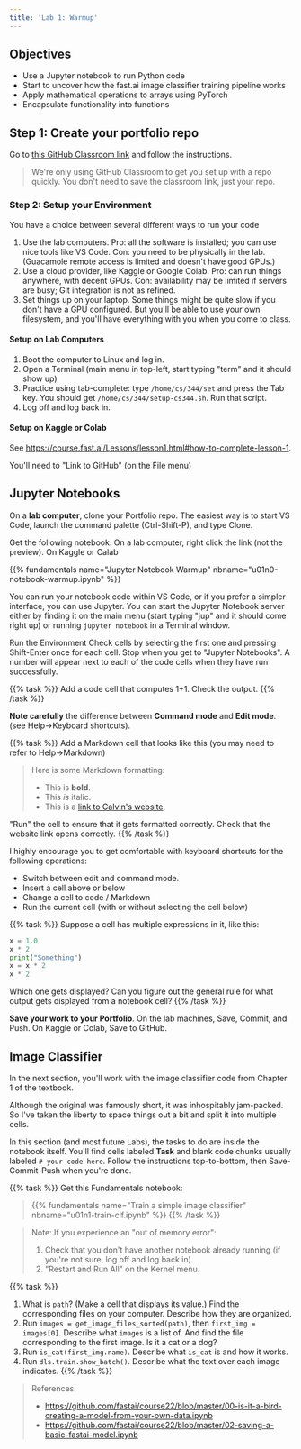 ```yaml
---
title: 'Lab 1: Warmup'
---
```


<!-- Next year:

- test cases for linear layer
- make sure that w.sum() != w @ x

-->

## Objectives

- Use a Jupyter notebook to run Python code
- Start to uncover how the fast.ai image classifier training pipeline works
- Apply mathematical operations to arrays using PyTorch
- Encapsulate functionality into functions

## Step 1: Create your portfolio repo

Go to [this GitHub Classroom link](https://classroom.github.com/a/n7uoibsq) and follow the instructions.

> We're only using GitHub Classroom to get you set up with a repo quickly. You don't need to save the classroom link, just your repo.

### Step 2: Setup your Environment

You have a choice between several different ways to run your code

1. Use the lab computers. Pro: all the software is installed; you can use nice tools like VS Code. Con: you need to be physically in the lab. (Guacamole remote access is limited and doesn't have good GPUs.)
2. Use a cloud provider, like Kaggle or Google Colab. Pro: can run things anywhere, with decent GPUs. Con: availability may be limited if servers are busy; Git integration is not as refined.
3. Set things up on your laptop. Some things might be quite slow if you don't have a GPU configured. But you'll be able to use your own filesystem, and you'll have everything with you when you come to class.

#### Setup on Lab Computers

1. Boot the computer to Linux and log in.
2. Open a Terminal (main menu in top-left, start typing "term" and it should show up)
3. Practice using tab-complete: type `/home/cs/344/set` and press the Tab key. You should get `/home/cs/344/setup-cs344.sh`. Run that script.
4. Log off and log back in.

#### Setup on Kaggle or Colab

See <https://course.fast.ai/Lessons/lesson1.html#how-to-complete-lesson-1>.

You'll need to "Link to GitHub" (on the File menu)

## Jupyter Notebooks

On a **lab computer**, clone your Portfolio repo. The easiest way is to start VS Code, launch the command palette (Ctrl-Shift-P), and type Clone.

Get the following notebook. On a lab computer, right click the link (not the preview). On Kaggle or Calab

{{% fundamentals name="Jupyter Notebook Warmup" nbname="u01n0-notebook-warmup.ipynb" %}}

You can run your notebook code within VS Code, or if you prefer a simpler interface, you can use Jupyter. You can start the Jupyter Notebook server either by finding it on the main menu
(start typing "jup" and it should come right up) or running `jupyter notebook`
in a Terminal window.

Run the Environment Check cells by selecting the first one and pressing Shift-Enter once for each cell. Stop when you get to "Jupyter Notebooks". A number will appear next to each of the code cells when they have run successfully.

{{% task %}}
Add a code cell that computes 1+1. Check the output.
{{% /task %}}

**Note carefully** the difference between **Command mode** and **Edit mode**. (see Help->Keyboard shortcuts).

{{% task %}}
Add a Markdown cell that looks like this (you may need to refer to Help->Markdown)

> Here is some Markdown formatting:
> 
> - This is **bold**.
> - This *is* italic.
> - This is a [link to Calvin's website](https://calvin.edu).

"Run" the cell to ensure that it gets formatted correctly. Check that the website link opens correctly.
{{% /task %}}

I highly encourage you to get comfortable with keyboard shortcuts for the following operations:

- Switch between edit and command mode.
- Insert a cell above or below
- Change a cell to code / Markdown
- Run the current cell (with or without selecting the cell below)

{{% task %}}
Suppose a cell has multiple expressions in it, like this:

```python
x = 1.0
x * 2
print("Something")
x = x * 2
x * 2
```

Which one gets displayed? Can you figure out the general rule for what output gets displayed from a notebook cell?
{{% /task %}}

**Save your work to your Portfolio**. On the lab machines, Save, Commit, and Push. On Kaggle or Colab, Save to GitHub.

## Image Classifier

In the next section, you'll work with the image classifier code from Chapter 1 of the textbook.

Although the original was famously short, it was inhospitably jam-packed. So I've taken the liberty to space things out a bit and split it into multiple cells.

In this section (and most future Labs), the tasks to do are inside the notebook itself. You'll find cells labeled **Task** and blank code chunks usually labeled `# your code here`. Follow the instructions top-to-bottom, then Save-Commit-Push when you're done.

{{% task %}}
Get this Fundamentals notebook:

> {{% fundamentals name="Train a simple image classifier" nbname="u01n1-train-clf.ipynb" %}}
{{% /task %}}

> Note: If you experience an "out of memory error":
> 
> 1. Check that you don't have another notebook already running (if you're not sure, log off and log back in).
> 2. "Restart and Run All" on the Kernel menu.


{{% task %}}
1. What is `path`? (Make a cell that displays its value.) Find the corresponding files on your computer. Describe how they are organized.
2. Run `images = get_image_files_sorted(path)`, then `first_img = images[0]`. Describe what `images` is a list of. And find the file corresponding to the first image. Is it a cat or a dog?
3. Run `is_cat(first_img.name)`. Describe what `is_cat` is and how it works.
4. Run `dls.train.show_batch()`. Describe what the text over each image indicates.
{{% /task %}}


> References:
> 
> - https://github.com/fastai/course22/blob/master/00-is-it-a-bird-creating-a-model-from-your-own-data.ipynb
> - https://github.com/fastai/course22/blob/master/02-saving-a-basic-fastai-model.ipynb

